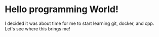 # Hello programming World!

I decided it was about time for me to start learning git, docker, and cpp. Let's see where this brings me!
